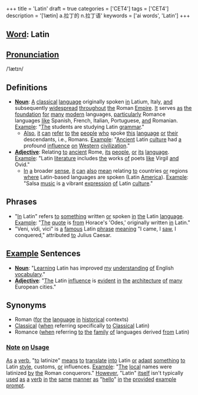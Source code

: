 +++
title = 'Latin'
draft = true
categories = ['CET4']
tags = ['CET4']
description = '[ˈlætin] a.拉丁的 n.拉丁语'
keywords = ['ai words', 'Latin']
+++

## [Word](/en/post/word/): Latin

## [Pronunciation](/en/post/pronunciation/)
/ˈlætɪn/

## Definitions
- **[Noun](/en/post/noun/)**: [A](/en/post/a/) [classical](/en/post/classical/) [language](/en/post/language/) originally spoken [in](/en/post/in/) Latium, Italy, [and](/en/post/and/) subsequently [widespread](/en/post/widespread/) [throughout](/en/post/throughout/) [the](/en/post/the/) Roman [Empire](/en/post/empire/). [It](/en/post/it/) serves [as](/en/post/as/) [the](/en/post/the/) [foundation](/en/post/foundation/) [for](/en/post/for/) [many](/en/post/many/) [modern](/en/post/modern/) languages, [particularly](/en/post/particularly/) Romance languages [like](/en/post/like/) Spanish, French, Italian, Portuguese, [and](/en/post/and/) Romanian. [Example](/en/post/example/): "[The](/en/post/the/) students are studying Latin [grammar](/en/post/grammar/)."
  - [Also](/en/post/also/), [it](/en/post/it/) [can](/en/post/can/) [refer](/en/post/refer/) [to](/en/post/to/) [the](/en/post/the/) [people](/en/post/people/) [who](/en/post/who/) spoke [this](/en/post/this/) [language](/en/post/language/) [or](/en/post/or/) [their](/en/post/their/) descendants, i.e., Romans. [Example](/en/post/example/): "[Ancient](/en/post/ancient/) Latin [culture](/en/post/culture/) had [a](/en/post/a/) profound [influence](/en/post/influence/) [on](/en/post/on/) [Western](/en/post/western/) [civilization](/en/post/civilization/)."
- **[Adjective](/en/post/adjective/)**: Relating [to](/en/post/to/) [ancient](/en/post/ancient/) Rome, [its](/en/post/its/) [people](/en/post/people/), [or](/en/post/or/) [its](/en/post/its/) [language](/en/post/language/). [Example](/en/post/example/): "Latin [literature](/en/post/literature/) includes [the](/en/post/the/) works [of](/en/post/of/) poets [like](/en/post/like/) Virgil [and](/en/post/and/) Ovid."
  - [In](/en/post/in/) [a](/en/post/a/) broader [sense](/en/post/sense/), [it](/en/post/it/) [can](/en/post/can/) [also](/en/post/also/) [mean](/en/post/mean/) relating [to](/en/post/to/) countries [or](/en/post/or/) regions [where](/en/post/where/) Latin-based languages are spoken (Latin [America](/en/post/america/)). [Example](/en/post/example/): "Salsa [music](/en/post/music/) is [a](/en/post/a/) vibrant [expression](/en/post/expression/) [of](/en/post/of/) Latin [culture](/en/post/culture/)."

## Phrases
- "[In](/en/post/in/) Latin" refers [to](/en/post/to/) [something](/en/post/something/) written [or](/en/post/or/) spoken [in](/en/post/in/) [the](/en/post/the/) Latin [language](/en/post/language/). [Example](/en/post/example/): "[The](/en/post/the/) [quote](/en/post/quote/) is [from](/en/post/from/) Horace's 'Odes,' originally written [in](/en/post/in/) Latin."
- "Veni, vidi, vici" is [a](/en/post/a/) [famous](/en/post/famous/) Latin [phrase](/en/post/phrase/) [meaning](/en/post/meaning/) "I came, I [saw](/en/post/saw/), I conquered," attributed [to](/en/post/to/) Julius Caesar.
  
## [Example](/en/post/example/) Sentences
- **[Noun](/en/post/noun/)**: "[Learning](/en/post/learning/) Latin has improved [my](/en/post/my/) [understanding](/en/post/understanding/) [of](/en/post/of/) English [vocabulary](/en/post/vocabulary/)."
- **[Adjective](/en/post/adjective/)**: "[The](/en/post/the/) Latin [influence](/en/post/influence/) is [evident](/en/post/evident/) [in](/en/post/in/) [the](/en/post/the/) [architecture](/en/post/architecture/) [of](/en/post/of/) [many](/en/post/many/) European cities."

## Synonyms
- Roman ([for](/en/post/for/) [the](/en/post/the/) [language](/en/post/language/) [in](/en/post/in/) [historical](/en/post/historical/) contexts)
- [Classical](/en/post/classical/) ([when](/en/post/when/) referring specifically [to](/en/post/to/) [Classical](/en/post/classical/) Latin)
- Romance ([when](/en/post/when/) referring [to](/en/post/to/) [the](/en/post/the/) [family](/en/post/family/) [of](/en/post/of/) languages derived [from](/en/post/from/) Latin)

### [Note](/en/post/note/) [on](/en/post/on/) [Usage](/en/post/usage/)
[As](/en/post/as/) [a](/en/post/a/) [verb](/en/post/verb/), "[to](/en/post/to/) latinize" [means](/en/post/means/) [to](/en/post/to/) [translate](/en/post/translate/) [into](/en/post/into/) Latin [or](/en/post/or/) [adapt](/en/post/adapt/) [something](/en/post/something/) [to](/en/post/to/) Latin [style](/en/post/style/), customs, [or](/en/post/or/) influences. [Example](/en/post/example/): "[The](/en/post/the/) [local](/en/post/local/) names were latinized [by](/en/post/by/) [the](/en/post/the/) Roman conquerors." [However](/en/post/however/), "Latin" [itself](/en/post/itself/) isn't typically [used](/en/post/used/) [as](/en/post/as/) [a](/en/post/a/) [verb](/en/post/verb/) [in](/en/post/in/) [the](/en/post/the/) [same](/en/post/same/) [manner](/en/post/manner/) [as](/en/post/as/) "[hello](/en/post/hello/)" [in](/en/post/in/) [the](/en/post/the/) [provided](/en/post/provided/) [example](/en/post/example/) [prompt](/en/post/prompt/).
